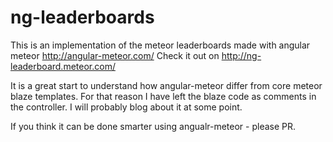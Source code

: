 # ng-leaderboards
This is an implementation of the meteor leaderboards made with angular meteor http://angular-meteor.com/
Check it out on http://ng-leaderboard.meteor.com/

It is a great start to understand how angular-meteor differ from core meteor blaze templates. 
For that reason I have left the blaze code as comments in the controller. 
I will probably blog about it at some point. 

If you think it can be done smarter using angualr-meteor - please PR. 
